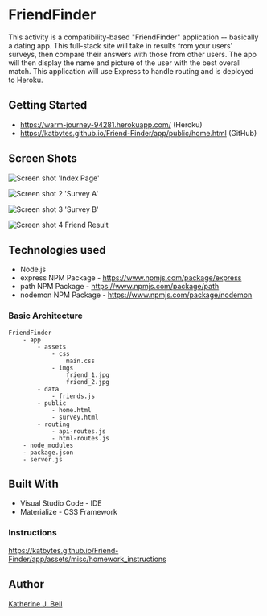 # FriendFinder
This activity is a compatibility-based "FriendFinder" application -- basically a dating app. This full-stack site will take in results from your users' surveys, then compare their answers with those from other users. The app will then display the name and picture of the user with the best overall match. This application will use Express to handle routing and is deployed to Heroku.

## Getting Started
* https://warm-journey-94281.herokuapp.com/ (Heroku)
* https://katbytes.github.io/Friend-Finder/app/public/home.html (GitHub)

## Screen Shots
![Screen shot](https://katbytes.github.io/Friend-Finder/app/assets/imgs/screen_1.png)
'Index Page'

![Screen shot 2](https://katbytes.github.io/Friend-Finder/app/assets/imgs/screen_2.png)
'Survey A'

![Screen shot 3](https://katbytes.github.io/Friend-Finder/app/assets/imgs/screen_3.png)
'Survey B'

![Screen shot 4](https://katbytes.github.io/Friend-Finder/app/assets/imgs/screen_4.png)
Friend Result

## Technologies used
- Node.js
- express NPM Package - https://www.npmjs.com/package/express
- path NPM Package - https://www.npmjs.com/package/path
- nodemon NPM Package - https://www.npmjs.com/package/nodemon

### Basic Architecture
	FriendFinder
		- app
        	- assets
				- css
                    main.css
                - imgs
                    friend_1.jpg
                    friend_2.jpg
			- data
				- friends.js
			- public
				- home.html
				- survey.html
			- routing
				- api-routes.js
				- html-routes.js
		- node_modules
		- package.json
		- server.js
## Built With
* Visual Studio Code - IDE
* Materialize - CSS Framework

### Instructions
https://katbytes.github.io/Friend-Finder/app/assets/misc/homework_instructions 

## Author
[Katherine J. Bell](https://github.com/katbytes)
